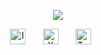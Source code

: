 
<p align="center">
  <!-- Typing -->
  <a href="">
    <img src="https://svgur.com/i/19sd.svg" /></a>
</p>

<!-- Social icons section -->
<p align="center">
  <a href="https://instagram.com/natsuu___/"><img width="25px" alt="Instagram" title="Instragram" src="https://i.imgur.com/xB5SZSR.png"/></a> &#8287;&#8287;&#8287;&#8287;&#8287;
  <a href="https://x.com/Natssuu__"><img width="25px" alt="X" title="X" src="https://i.imgur.com/4e7TNt4.png"/></a> &#8287;&#8287;&#8287;&#8287;&#8287;
  <a href="https://discordapp.com/users/365643568871899146"><img width="25px" alt="Twitter" title="Twitter" src="https://i.imgur.com/9gxwDz7.png"/></a>
  &#8287;&#8287;&#8287;&#8287;&#8287;


